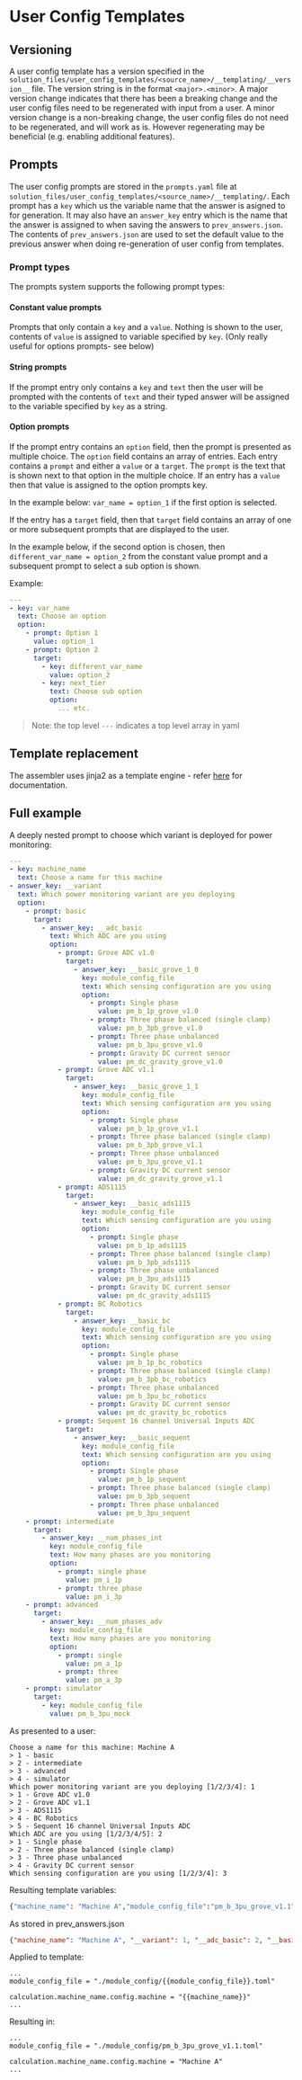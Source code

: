 # User Config Templates
## Versioning
A user config template has a version specified in the `solution_files/user_config_templates/<source_name>/__templating/__version__` file. The version string is in the format `<major>.<minor>`. A major version change indicates that there has been a breaking change and the user config files need to be regenerated with input from a user. A minor version change is a non-breaking change, the user config files do not need to be regenerated, and will work as is. However regenerating may be beneficial (e.g. enabling additional features).

## Prompts
The user config prompts are stored in the `prompts.yaml` file at `solution_files/user_config_templates/<source_name>/__templating/`. Each prompt has a `key` which us the variable name that the answer is asigned to for generation. It may also have an `answer_key` entry which is the name that the answer is assigned to when saving the answers to `prev_answers.json`. The contents of `prev_answers.json` are used to set the default value to the previous answer when doing re-generation of user config from templates.

### Prompt types
The prompts system supports the following prompt types:

#### Constant value prompts
Prompts that only contain a `key` and a `value`. Nothing is shown to the user, contents of `value` is assigned to variable specified by `key`. (Only really useful for options prompts- see below)

#### String prompts
If the prompt entry only contains a `key` and `text` then the user will be prompted with the contents of `text` and their typed answer will be assigned to the variable specified by `key` as a string.

#### Option prompts
If the prompt entry contains an `option` field, then the prompt is presented as multiple choice. The `option` field contains an array of entries. Each entry contains a `prompt` and either a `value` or a `target`. The `prompt` is the text that is shown next to that option in the multiple choice. If an entry has a `value` then that value is assigned to the option prompts key. 

In the example below: `var_name = option_1` if the first option is selected. 

If the entry has a `target` field, then that `target` field contains an array of one or more subsequent prompts that are displayed to the user. 

In the example below, if the second option is chosen, then `different_var_name = option_2` from the constant value prompt and a subsequent prompt to select a sub option is shown.

Example:
```yaml
---
- key: var_name
  text: Choose an option
  option:
    - prompt: Option 1
      value: option_1
    - prompt: Option 2
      target: 
        - key: different_var_name
          value: option_2
        - key: next_tier
          text: Choose sub option
          option:
            ... etc.
```      

> Note: the top level `---` indicates a top level array in yaml

## Template replacement
The assembler uses jinja2 as a template engine - refer [here](https://jinja.palletsprojects.com/en/stable/templates/) for documentation.


## Full example

A deeply nested prompt to choose which variant is deployed for power monitoring:

```yaml
---
- key: machine_name
  text: Choose a name for this machine
- answer_key: __variant
  text: Which power monitoring variant are you deploying
  option:
    - prompt: basic
      target:
        - answer_key: __adc_basic
          text: Which ADC are you using
          option:
            - prompt: Grove ADC v1.0
              target:
                - answer_key: __basic_grove_1_0
                  key: module_config_file
                  text: Which sensing configuration are you using
                  option:
                    - prompt: Single phase
                      value: pm_b_1p_grove_v1.0
                    - prompt: Three phase balanced (single clamp)
                      value: pm_b_3pb_grove_v1.0
                    - prompt: Three phase unbalanced
                      value: pm_b_3pu_grove_v1.0
                    - prompt: Gravity DC current sensor
                      value: pm_dc_gravity_grove_v1.0
            - prompt: Grove ADC v1.1
              target:
                - answer_key: __basic_grove_1_1
                  key: module_config_file
                  text: Which sensing configuration are you using
                  option:
                    - prompt: Single phase
                      value: pm_b_1p_grove_v1.1
                    - prompt: Three phase balanced (single clamp)
                      value: pm_b_3pb_grove_v1.1
                    - prompt: Three phase unbalanced
                      value: pm_b_3pu_grove_v1.1
                    - prompt: Gravity DC current sensor
                      value: pm_dc_gravity_grove_v1.1
            - prompt: ADS1115
              target:
                - answer_key: __basic_ads1115
                  key: module_config_file
                  text: Which sensing configuration are you using
                  option:
                    - prompt: Single phase
                      value: pm_b_1p_ads1115
                    - prompt: Three phase balanced (single clamp)
                      value: pm_b_3pb_ads1115
                    - prompt: Three phase unbalanced
                      value: pm_b_3pu_ads1115
                    - prompt: Gravity DC current sensor
                      value: pm_dc_gravity_ads1115
            - prompt: BC Robotics
              target:
                - answer_key: __basic_bc
                  key: module_config_file
                  text: Which sensing configuration are you using
                  option:
                    - prompt: Single phase
                      value: pm_b_1p_bc_robotics
                    - prompt: Three phase balanced (single clamp)
                      value: pm_b_3pb_bc_robotics
                    - prompt: Three phase unbalanced
                      value: pm_b_3pu_bc_robotics
                    - prompt: Gravity DC current sensor
                      value: pm_dc_gravity_bc_robotics
            - prompt: Sequent 16 channel Universal Inputs ADC
              target:
                - answer_key: __basic_sequent
                  key: module_config_file
                  text: Which sensing configuration are you using
                  option:
                    - prompt: Single phase
                      value: pm_b_1p_sequent
                    - prompt: Three phase balanced (single clamp)
                      value: pm_b_3pb_sequent
                    - prompt: Three phase unbalanced
                      value: pm_b_3pu_sequent
    - prompt: intermediate
      target:
        - answer_key: __num_phases_int
          key: module_config_file
          text: How many phases are you monitoring
          option:
            - prompt: single phase
              value: pm_i_1p
            - prompt: three phase
              value: pm_i_3p
    - prompt: advanced
      target:
        - answer_key: __num_phases_adv
          key: module_config_file
          text: How many phases are you monitoring
          option:
            - prompt: single
              value: pm_a_1p
            - prompt: three
              value: pm_a_3p
    - prompt: simulator
      target:
        - key: module_config_file
          value: pm_b_3pu_mock
```

As presented to a user:
```
Choose a name for this machine: Machine A
> 1 - basic
> 2 - intermediate
> 3 - advanced
> 4 - simulator
Which power monitoring variant are you deploying [1/2/3/4]: 1
> 1 - Grove ADC v1.0
> 2 - Grove ADC v1.1
> 3 - ADS1115
> 4 - BC Robotics
> 5 - Sequent 16 channel Universal Inputs ADC
Which ADC are you using [1/2/3/4/5]: 2
> 1 - Single phase
> 2 - Three phase balanced (single clamp)
> 3 - Three phase unbalanced
> 4 - Gravity DC current sensor
Which sensing configuration are you using [1/2/3/4]: 3
```

Resulting template variables:
```python
{"machine_name": "Machine A","module_config_file":"pm_b_3pu_grove_v1.1"}
```
 

As stored in prev_answers.json
```json
{"machine_name": "Machine A", "__variant": 1, "__adc_basic": 2, "__basic_grove_1_1": 3}
```

Applied to template:
```
...
module_config_file = "./module_config/{{module_config_file}}.toml"

calculation.machine_name.config.machine = "{{machine_name}}"
...
```
Resulting in:
```
...
module_config_file = "./module_config/pm_b_3pu_grove_v1.1.toml"

calculation.machine_name.config.machine = "Machine A"
...
```
